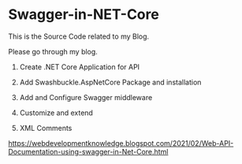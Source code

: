 # Swagger-in-NET-Core

This is the Source Code related to my Blog.

Please go through my blog.

1. Create .NET Core Application for API

2. Add Swashbuckle.AspNetCore Package and installation

3. Add and Configure Swagger middleware

4. Customize and extend

5. XML Comments

https://webdevelopmentknowledge.blogspot.com/2021/02/Web-API-Documentation-using-swagger-in-Net-Core.html
